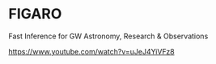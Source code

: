 # FIGARO
Fast Inference for GW Astronomy, Research & Observations


https://www.youtube.com/watch?v=uJeJ4YiVFz8
